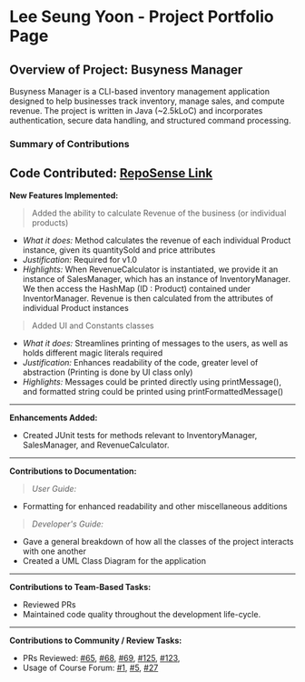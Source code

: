 <!-- @@author LEESY02 -->
# Lee Seung Yoon - Project Portfolio Page

## Overview of Project: Busyness Manager
Busyness Manager is a CLI-based inventory management application designed to help businesses track inventory, manage
sales, and compute revenue. The project is written in Java (~2.5kLoC) and incorporates authentication, secure data
handling, and structured command processing.

### Summary of Contributions

**Code Contributed:**
[RepoSense Link](https://nus-cs2113-ay2425s2.github.io/tp-dashboard/?search=LEESY02&breakdown=true)
---
**New Features Implemented:**
> Added the ability to calculate Revenue of the business (or individual products)
* _What it does:_ Method calculates the revenue of each individual Product instance, given its quantitySold and price 
  attributes
* _Justification:_ Required for v1.0
* _Highlights:_ When RevenueCalculator is instantiated, we provide it an instance of SalesManager, which has an instance
  of InventoryManager. We then access the HashMap (ID : Product) contained under InventorManager. Revenue
  is then calculated from the attributes of individual Product instances
> Added UI and Constants classes
* _What it does:_ Streamlines printing of messages to the users, as well as holds different magic literals required
* _Justification:_ Enhances readability of the code, greater level of abstraction (Printing is done by UI class only)
* _Highlights:_ Messages could be printed directly using printMessage(), and formatted string could be printed using
  printFormattedMessage()
---

**Enhancements Added:**
* Created JUnit tests for methods relevant to InventoryManager, SalesManager, and RevenueCalculator.

---

**Contributions to Documentation:**
> _User Guide:_
* Formatting for enhanced readability and other miscellaneous additions
> _Developer's Guide:_
* Gave a general breakdown of how all the classes of the project interacts with one another
* Created a UML Class Diagram for the application
---
**Contributions to Team-Based Tasks:**
* Reviewed PRs
* Maintained code quality throughout the development life-cycle.
---
**Contributions to Community / Review Tasks:**
* PRs Reviewed: [#65](https://github.com/AY2425S2-CS2113-F11-1/tp/pull/65),
  [#68](https://github.com/AY2425S2-CS2113-F11-1/tp/pull/68),
  [#69](https://github.com/AY2425S2-CS2113-F11-1/tp/pull/69),
  [#125](https://github.com/AY2425S2-CS2113-F11-1/tp/pull/123),
  [#123](https://github.com/AY2425S2-CS2113-F11-1/tp/pull/125),
* Usage of Course Forum: [#1](https://github.com/nus-cs2113-AY2425S2/forum/issues/1),
  [#5](https://github.com/nus-cs2113-AY2425S2/forum/issues/5), 
  [#27](https://github.com/nus-cs2113-AY2425S2/forum/issues/27#issue-2931206666)

